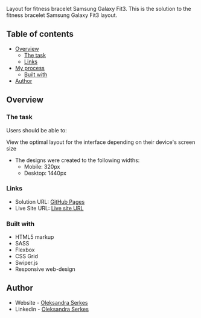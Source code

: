Layout for fitness bracelet Samsung Galaxy Fit3.
This is the solution to the fitness bracelet Samsung Galaxy Fit3 layout.

## Table of contents

- [Overview](#overview)
  - [The task](#the-task)
  - [Links](#links)
- [My process](#my-process)
  - [Built with](#built-with)
- [Author](#author)

## Overview

### The task

Users should be able to:

View the optimal layout for the interface depending on their device's screen size

- The designs were created to the following widths:
  - Mobile: 320px
  - Desktop: 1440px

### Links

- Solution URL: [GitHub Pages](https://github.com/OlSerkes/Galaxy-Fit3/settings/pages)
- Live Site URL: [Live site URL](https://olserkes.github.io/Galaxy-Fit3/)

### Built with

- HTML5 markup
- SASS
- Flexbox
- CSS Grid
- Swiper.js
- Responsive web-design

## Author

- Website - [Oleksandra Serkes](https://github.com/OlSerkes)
- Linkedin - [Oleksandra Serkes](https://www.linkedin.com/in/oleksandra-serkes-65580620a/)
